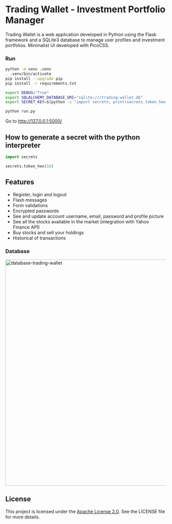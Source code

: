 # Trading Wallet - Investment Portfolio Manager

Trading Wallet is a web application developed in Python using the Flask framework and a SQLite3 database to manage user profiles and investment portfolios.
Minimalist UI developed with PicoCSS.

### Run

```bash
python -m venv .venv
. .venv/bin/activate
pip install --upgrade pip
pip install -r requirements.txt

export DEBUG="True"
export SQLALCHEMY_DATABASE_URI="sqlite:///trading-wallet.db"
export SECRET_KEY=$(python -c "import secrets; print(secrets.token_hex(16))")

python run.py
```

Go to http://127.0.0.1:5000/

## How to generate a secret with the python interpreter

```python
import secrets

secrets.token_hex(16)
```

## Features

- Register, login and logout
- Flash messages
- Form validations
- Encrypted passwords
- See and update account username, email, password and profile picture
- See all the stocks available in the market (integration with Yahoo Finance API)
- Buy stocks and sell your holdings
- Historical of transactions

### Database
<img width="708" alt="database-trading-wallet" src="https://github.com/agustin-chavez/trading-wallet/assets/39955956/baa710e1-977b-434a-a0d2-d9e00c2e30ec">


## License

This project is licensed under the [Apache License 2.0](http://www.apache.org/licenses/LICENSE-2.0). See the LICENSE file for more details.


